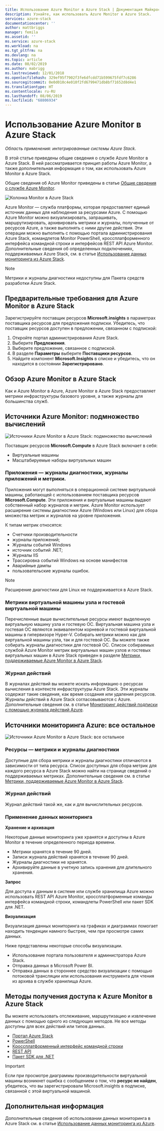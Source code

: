 ```yaml
---
title: Использование Azure Monitor в Azure Stack | Документация Майкрософт
description: Узнайте, как использовать Azure Monitor в Azure Stack.
services: azure-stack
documentationcenter: ''
author: mattbriggs
manager: femila
ms.assetid: ''
ms.service: azure-stack
ms.workload: na
ms.tgt_pltfrm: na
ms.devlang: na
ms.topic: article
ms.date: 08/02/2019
ms.author: mabrigg
ms.lastreviewed: 12/01/2018
ms.openlocfilehash: 329ef95f7902f3fe6dfcdd71b599675fdf7c6286
ms.sourcegitcommit: 0e0d010c4e010f2fd6799471db8bf71652d8d4e1
ms.translationtype: HT
ms.contentlocale: ru-RU
ms.lasthandoff: 08/06/2019
ms.locfileid: "68806934"
---
```

# <a name="use-azure-monitor-on-azure-stack"></a>Использование Azure Monitor в Azure Stack

*Область применения: интегрированные системы Azure Stack*.

В этой статье приведены общие сведения о службе Azure Monitor в Azure Stack. В ней рассматривается принцип работы Azure Monitor, а также дополнительная информация о том, как использовать Azure Monitor в Azure Stack. 

Общие сведения об Azure Monitor приведены в статье [Общие сведения о службе Azure Monitor](https://docs.microsoft.com/azure/monitoring-and-diagnostics/monitoring-get-started).

![Колонка Monitor в Azure Stack](./media/azure-stack-metrics-azure-data/azs-monitor.png)

Azure Monitor — служба платформы, которая предоставляет единый источник данных для наблюдения за ресурсами Azure. С помощью Azure Monitor можно визуализировать, запрашивать, маршрутизировать, архивировать метрики и журналы, полученные от ресурсов Azure, а также выполнять с ними другие действия. Эти операции можно выполнять с помощью портала администрирования Azure Stack, командлетов Monitor PowerShell, кроссплатформенного интерфейса командной строки и интерфейсов REST API Azure Monitor. Дополнительные сведения об определенных подключениях, поддерживаемых Azure Stack, см. в статье [Использование данных мониторинга из Azure Stack](azure-stack-metrics-monitor.md).

> [!Note]
> Метрики и журналы диагностики недоступны для Пакета средств разработки Azure Stack.

## <a name="prerequisites-for-azure-monitor-on-azure-stack"></a>Предварительные требования для Azure Monitor в Azure Stack

Зарегистрируйте поставщик ресурсов **Microsoft.insights** в параметрах поставщика ресурсов для предложения подписки. Убедитесь, что поставщик ресурсов доступен в предложении, связанном с подпиской:

1. Откройте портал администрирования Azure Stack.
2. Выберите **Предложения**.
3. Выберите предложение, связанное с подпиской.
4. В разделе **Параметры** выберите **Поставщики ресурсов**. 
5. Найдите компонент **Microsoft.Insights** в списке и убедитесь, что он находится в состоянии **Зарегистрировано**.

## <a name="overview-of-azure-monitor-on-azure-stack"></a>Обзор Azure Monitor в Azure Stack

Как и Azure Monitor в Azure, Azure Monitor в Azure Stack предоставляет метрики инфраструктуры базового уровня, а также журналы для большинства служб.

## <a name="azure-monitor-sources-compute-subset"></a>Источники Azure Monitor: подмножество вычислений

![Источники Azure Monitor в Azure Stack: подмножество вычислений](media//azure-stack-metrics-azure-data/azs-monitor-computersubset.png)

Поставщик ресурсов **Microsoft.Compute** в Azure Stack включает в себя:
 - Виртуальные машины 
 - Масштабируемые наборы виртуальных машин

### <a name="application---diagnostics-logs-app-logs-and-metrics"></a>Приложения — журналы диагностики, журналы приложений и метрики.

Приложения могут выполняться в операционной системе виртуальной машины, работающей с использованием поставщика ресурсов **Microsoft.Compute**. Эти приложения и виртуальные машины выдают собственный набор журналов и метрик. Azure Monitor использует расширение системы диагностики Azure (Windows или Linux) для сбора множества метрик и журналов на уровне приложения.

К типам метрик относятся:
 - Счетчики производительности
 - журналы приложений;
 - Журналы событий Windows
 - источник событий .NET;
 - Журналы IIS
 - Трассировка событий Windows на основе манифестов
 - Аварийные дампы
 - пользовательские журналы ошибок.

> [!Note]  
> Расширение диагностики для Linux не поддерживается в Azure Stack.

### <a name="host-and-guest-vm-metrics"></a>Метрики виртуальной машины узла и гостевой виртуальной машины

Перечисленные выше вычислительные ресурсы имеют выделенную виртуальную машину узла и гостевую ОС. Виртуальная машина узла и гостевая ОС являются эквивалентом корневой и гостевой виртуальной машины в гипервизоре Hyper-V. Собирать метрики можно как для виртуальной машины узла, так и для гостевой ОС. Вы можете также собирать журналы диагностики для гостевой ОС. Список собираемых службой Azure Monitor метрик виртуальных машин узлов и гостевых виртуальных машин в Azure Stack приведен в разделе [Метрики, поддерживаемые Azure Monitor в Azure Stack](azure-stack-metrics-supported.md). 

### <a name="activity-log"></a>Журнал действий

В журналах действий вы можете искать информацию о ресурсах вычисления в контексте инфраструктуры Azure Stack. Эти журналы содержат такие сведения, как время создания или удаления ресурсов. Журналы действий в Azure Stack согласовываются с Azure. Дополнительные сведения см. в статье [Мониторинг действий подписки с помощью журнала действий Azure](https://docs.microsoft.com/azure/monitoring-and-diagnostics/monitoring-overview-activity-logs). 


## <a name="azure-monitor-sources-everything-else"></a>Источники мониторинга Azure: все остальное

![Источники Azure Monitor в Azure Stack: все остальное](media//azure-stack-metrics-azure-data/azs-monitor-othersubset.png)

### <a name="resources---metrics-and-diagnostics-logs"></a>Ресурсы — метрики и журналы диагностики

Доступные для сбора метрики и журналы диагностики отличаются в зависимости от типа ресурса. Список доступных для сбора метрик для каждого ресурса в Azure Stack можно найти на странице сведений о поддерживаемых метриках. Дополнительные сведения см. в статье [Метрики, поддерживаемые Azure Monitor в Azure Stack](azure-stack-metrics-supported.md).

### <a name="activity-log"></a>Журнал действий

Журнал действий такой же, как и для вычислительных ресурсов. 

### <a name="uses-for-monitoring-data"></a>Применение данных мониторинга

**Хранение и архивация**  

Некоторые данные мониторинга уже хранятся и доступны в Azure Monitor в течение определенного периода времени. 
 - Метрики хранятся в течение 90 дней. 
 - Записи журнала действий хранятся в течение 90 дней. 
 - Журналы диагностики не хранятся.
 - Архивируйте данные в учетную запись хранения для длительного хранения.

**Запрос**  

Для доступа к данным в системе или службе хранилища Azure можно использовать REST API Azure Monitor, кроссплатформенные команды интерфейса командной строки, командлеты PowerShell или пакет SDK для .NET. 

**Визуализация**

Визуализация данных мониторинга на графиках и диаграммах помогает находить тенденции намного быстрее, чем при просмотре самих данных. 

Ниже представлены некоторые способы визуализации.
 - Использование портала пользователя и администратора Azure Stack.
 - Отправка данных в Microsoft Power BI.
 - Отправка данных в стороннее средство визуализации с помощью потоковой трансляции или использования инструмента для чтения из архива в службе хранилища Azure.

## <a name="methods-of-accessing-azure-monitor-on-azure-stack"></a>Методы получения доступа к Azure Monitor в Azure Stack

Вы можете использовать отслеживание, маршрутизацию и извлечение данных с помощью одного из следующих методов. Не все методы доступны для всех действий или типов данных. 

 - [Портал Azure Stack](azure-stack-use-portal.md)
 - [PowerShell](https://docs.microsoft.com/azure/monitoring-and-diagnostics/insights-powershell-samples)
 - [Кроссплатформенный интерфейс командной строки](https://docs.microsoft.com/azure/monitoring-and-diagnostics/insights-cli-samples)
 - [REST API](https://docs.microsoft.com/rest/api/monitor)
 - [Пакет SDK для .NET](https://www.nuget.org/packages/Microsoft.Azure.Management.Monitor)

> [!Important]  
> Если при просмотре диаграммы производительности виртуальной машины возникнет ошибка с сообщением о том, что **ресурс не найден**, убедитесь, что вы зарегистрировали Microsoft.insights в подписке, связанной с этой виртуальной машиной.

## <a name="next-steps"></a>Дополнительная информация

Дополнительные сведения об использовании данных мониторинга в Azure Stack см. в статье [Использование данных мониторинга из Azure](azure-stack-metrics-monitor.md).
